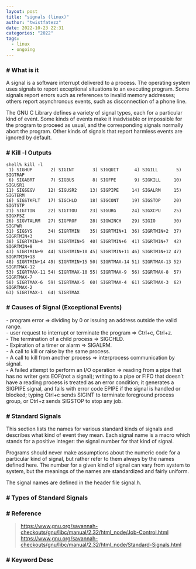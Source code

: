 ```yaml
---
layout: post
title: "signals (linux)"
author: "twistfatezz"
date: 2022-10-23 22:31
categories: "2022" 
tags:
  - linux
  - ongoing
---
```

### # What is it
A signal is a software interrupt delivered to a process. 
The operating system uses signals to report exceptional situations to an executing program. 
Some signals report errors such as references to invalid memory addresses; others report asynchronous events, such as disconnection of a phone line.

The GNU C Library defines a variety of signal types, each for a particular kind of event. 
Some kinds of events make it inadvisable or impossible for the program to proceed as usual, and the corresponding signals normally abort the program. Other kinds of signals that report harmless events are ignored by default.

### # Kill -l Outputs 
```text
shell% kill -l
 1) SIGHUP       2) SIGINT       3) SIGQUIT      4) SIGILL       5) SIGTRAP
 6) SIGABRT      7) SIGBUS       8) SIGFPE       9) SIGKILL     10) SIGUSR1
11) SIGSEGV     12) SIGUSR2     13) SIGPIPE     14) SIGALRM     15) SIGTERM
16) SIGSTKFLT   17) SIGCHLD     18) SIGCONT     19) SIGSTOP     20) SIGTSTP
21) SIGTTIN     22) SIGTTOU     23) SIGURG      24) SIGXCPU     25) SIGXFSZ
26) SIGVTALRM   27) SIGPROF     28) SIGWINCH    29) SIGIO       30) SIGPWR
31) SIGSYS      34) SIGRTMIN    35) SIGRTMIN+1  36) SIGRTMIN+2  37) SIGRTMIN+3
38) SIGRTMIN+4  39) SIGRTMIN+5  40) SIGRTMIN+6  41) SIGRTMIN+7  42) SIGRTMIN+8
43) SIGRTMIN+9  44) SIGRTMIN+10 45) SIGRTMIN+11 46) SIGRTMIN+12 47) SIGRTMIN+13
48) SIGRTMIN+14 49) SIGRTMIN+15 50) SIGRTMAX-14 51) SIGRTMAX-13 52) SIGRTMAX-12
53) SIGRTMAX-11 54) SIGRTMAX-10 55) SIGRTMAX-9  56) SIGRTMAX-8  57) SIGRTMAX-7
58) SIGRTMAX-6  59) SIGRTMAX-5  60) SIGRTMAX-4  61) SIGRTMAX-3  62) SIGRTMAX-2
63) SIGRTMAX-1  64) SIGRTMAX
```

### # Causes of Signal (Exceptional Events)
\- program error => dividing by 0 or issuing an address outside the valid range. <br>
\- user request to interrupt or terminate the program => Ctrl+c, Ctrl+z. <br>
\- The termination of a child process => SIGCHLD. <br>
\- Expiration of a timer or alarm => SIGALRM.  <br>
\- A call to kill or raise by the same process. <br>
\- A call to kill from another process => interprocess communication by signal. <br>
\- A failed attempt to perform an I/O operation => reading from a pipe that has no writer gets EOF(not a signal); writing to a pipe or FIFO that doesn’t have a reading process is treated as an error condition; it generates a SIGPIPE signal, and fails with error code EPIPE if the signal is handled or blocked; typing Ctrl+c sends SIGINT to terminate foreground process group, or Ctrl+z sends SIGSTOP to stop any job. <br>

### # Standard Signals
This section lists the names for various standard kinds of signals and describes what kind of event they mean. 
Each signal name is a macro which stands for a positive integer: the signal number for that kind of signal. 

Programs should never make assumptions about the numeric code for a particular kind of signal, but rather refer to them always by the names defined here. 
The number for a given kind of signal can vary from system to system, but the meanings of the names are standardized and fairly uniform.

The signal names are defined in the header file signal.h.

### # Types of Standard Signals


### # Reference
> https://www.gnu.org/savannah-checkouts/gnu/libc/manual/2.32/html_node/Job-Control.html <br>
> https://www.gnu.org/savannah-checkouts/gnu/libc/manual/2.32/html_node/Standard-Signals.html
 
### # Keyword Desc

